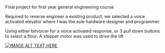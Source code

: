 Final project for first year general engineering course

Required to reverse engineer a existing product, we selected a voice activated elevator where I was the sole hardware designer and programmer

Using either bitvoicer for a voice activated response, or 3 pull down buttons to select a floor.
A stepper motor was used to drive the lift

[![IMAGE ALT TEXT HERE](https://img.youtube.com/vi/=ekPQ8Z6GbfU/0.jpg)](https://www.youtube.com/watch?v==ekPQ8Z6GbfU)
